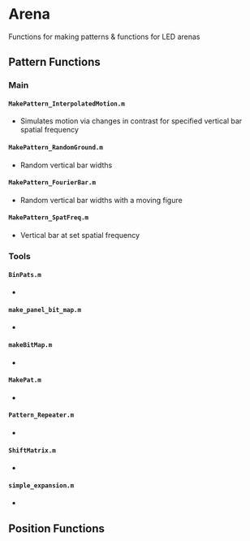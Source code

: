 # Arena
Functions for making patterns & functions for LED arenas

## Pattern Functions

### Main
#### ```MakePattern_InterpolatedMotion.m```
* Simulates motion via changes in contrast for specified vertical bar spatial frequency

#### ```MakePattern_RandomGround.m```
* Random vertical bar widths

#### ```MakePattern_FourierBar.m```
* Random vertical bar widths with a moving figure

#### ```MakePattern_SpatFreq.m```
* Vertical bar at set spatial frequency

### Tools
#### ```BinPats.m```
* 
#### ```make_panel_bit_map.m```
* 
#### ```makeBitMap.m```
* 
#### ```MakePat.m```
* 
#### ```Pattern_Repeater.m```
* 
#### ```ShiftMatrix.m```
* 
#### ```simple_expansion.m```
* 
## Position Functions
